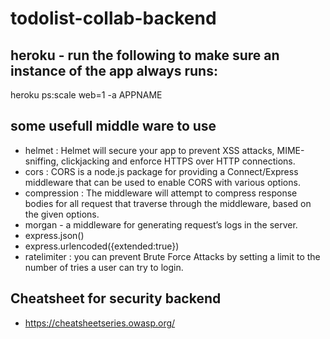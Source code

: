 # todolist-collab-backend

## heroku - run the following to make sure an instance of the app always runs:

heroku ps:scale web=1 -a APPNAME

## some usefull middle ware to use

- helmet : Helmet will secure your app to prevent XSS attacks, MIME-sniffing, clickjacking and enforce HTTPS over HTTP connections.
- cors : CORS is a node.js package for providing a Connect/Express middleware that can be used to enable CORS with various options.
- compression : The middleware will attempt to compress response bodies for all request that traverse through the middleware, based on the given options.
- morgan - a middleware for generating request’s logs in the server.
- express.json()
- express.urlencoded({extended:true})
- ratelimiter : you can prevent Brute Force Attacks by setting a limit to the number of tries a user can try to login.

## Cheatsheet for security backend

- https://cheatsheetseries.owasp.org/

















